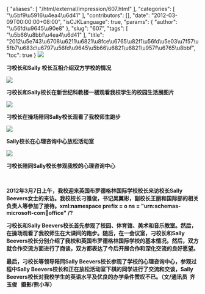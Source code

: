 {
    "aliases": [
        "/html/external/impression/607.html"
    ],
    "categories": [
        "\u5bf9\u5916\u4ea4\u6d41"
    ],
    "contributors": [],
    "date": "2012-03-09T00:00:00+08:00",
    "isCJKLanguage": true,
    "params": {
        "author": "\u56fd\u9645\u90e8"
    },
    "slug": "607",
    "tags": [
        "\u5b66\u8bbf\u4ea4\u6d41"
    ],
    "title": "2012\u5e743\u6708\u6211\u6821\u8fce\u6765\u82f1\u56fd\u5e03\u7f57\u5fb7\u683c\u6797\u56fd\u9645\u5b66\u6821\u6821\u957f\u6765\u8bbf",
    "toc": true
}
**![](https://cdn.tfls.online/mirror/full/45d5c3526f74370ce8761786772344253fb14ef5.jpg)**

**刁校长和Sally 校长互相介绍双方学校的情况**

**![](https://cdn.tfls.online/mirror/full/3144294be885d297608f2f804323d83df80b0cef.jpg)**

**刁校长和Sally校长在新世纪科教楼一楼观看我校学生的校园生活展图片**

**![](https://cdn.tfls.online/mirror/full/d15e6da448a51eca02f11ac768ea054c5b3ea43a.jpg)**

**刁校长在操场陪同Sally校长观看了我校师生跑步**

**![](https://cdn.tfls.online/mirror/full/49ab8a6b07c490167012d4d90176c2366051a01d.jpg)**

**Sally校长在心理咨询中心放松活动室**

**![](https://cdn.tfls.online/mirror/full/481d21d46ea55c22699a8df4f676180c9b28f5d3.jpg)**

**刁校长陪同Sally校长参观我校的心理咨询中心**

 

**2012年3月7日上午，我校迎来英国布罗德格林国际学校校长来访校长Sally Beevers女士的来访。我校校长刁雅俊，书记吴翼彬，副校长王丽和国际部的相关负责人等参加了接待。xml:namespace prefix = o ns = "urn:schemas-microsoft-com:office:office" /?**

**刁校长和Sally Beevers校长首先参观了校园、体育馆、美术和音乐教室。然后，在操场观看了我校师生在大课间的跑步。随后，在一会议室，刁校长和Sally Beevers校长分别介绍了我校和英国布罗德格林国际学校的基本情况。然后，双方就合作交流方面进行了商谈，双方都表达了今后开展合作和深化交流的良好愿望。**

**最后，刁校长等领导陪同Sally Beevers校长参观了学校的心理咨询中心，参观过程中Sally Beevers校长和正在放松活动室下棋的同学进行了交流和交谈，Sally Beevers校长对我校学生的英语水平及优良的办学条件赞叹不已。（文/通讯员  齐玉俊   摄影/熊小军）**

